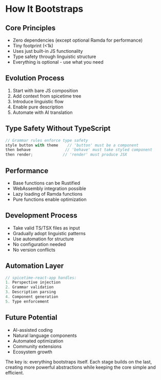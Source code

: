 # How It Bootstraps

## Core Principles
- Zero dependencies (except optional Ramda for performance)
- Tiny footprint (<1k)
- Uses just built-in JS functionality
- Type safety through linguistic structure
- Everything is optional - use what you need

## Evolution Process
1. Start with bare JS composition
2. Add context from spicetime tree
3. Introduce linguistic flow
4. Enable pure description
5. Automate with AI translation

## Type Safety Without TypeScript
```javascript
// Grammar rules enforce type safety
style button with theme    // 'button' must be a component
then behave               // 'behave' must take styled component
then render;             // 'render' must produce JSX
```

## Performance
- Base functions can be Rustified
- WebAssembly integration possible
- Lazy loading of Ramda functions
- Pure functions enable optimization

## Development Process
- Take valid TS/TSX files as input
- Gradually adopt linguistic patterns
- Use automation for structure
- No configuration needed
- No version conflicts

## Automation Layer
```javascript
// spicetime-react-app handles:
1. Perspective injection
2. Grammar validation
3. Description parsing
4. Component generation
5. Type enforcement
```

## Future Potential
- AI-assisted coding
- Natural language components
- Automated optimization
- Community extensions
- Ecosystem growth

The key is: everything bootstraps itself. Each stage builds on the last, creating more powerful abstractions while keeping the core simple and efficient.